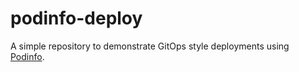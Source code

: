 # podinfo-deploy

A simple repository to demonstrate GitOps style deployments using [Podinfo](https://github.com/stefanprodan/k8s-podinfo).




